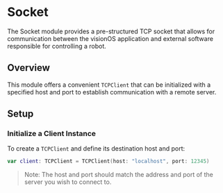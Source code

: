 # Socket

The Socket module provides a pre-structured TCP socket that allows for communication between the visionOS application and external software responsible for controlling a robot.

## Overview

This module offers a convenient ``TCPClient`` that can be initialized with a specified host and port to establish communication with a remote server.

## Setup

### Initialize a Client Instance

To create a ``TCPClient`` and define its destination host and port:

```swift
var client: TCPClient = TCPClient(host: "localhost", port: 12345)
````

> Note: The host and port should match the address and port of the server you wish to connect to.
